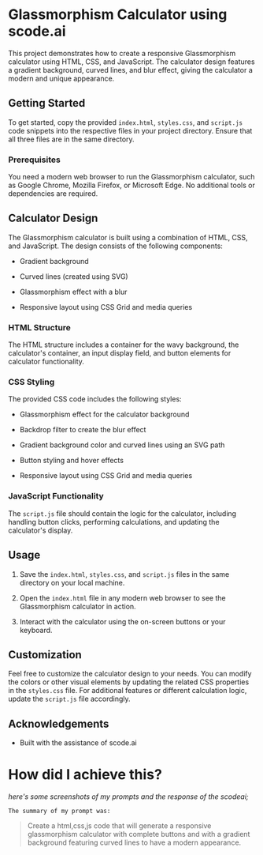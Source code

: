 

# Glassmorphism Calculator using scode.ai

This project demonstrates how to create a responsive Glassmorphism calculator using HTML, CSS, and JavaScript. The calculator design features a gradient background, curved lines, and blur effect, giving the calculator a modern and unique appearance.

## Getting Started

To get started, copy the provided `index.html`, `styles.css`, and `script.js` code snippets into the respective files in your project directory. Ensure that all three files are in the same directory.

### Prerequisites

You need a modern web browser to run the Glassmorphism calculator, such as Google Chrome, Mozilla Firefox, or Microsoft Edge. No additional tools or dependencies are required.

## Calculator Design

The Glassmorphism calculator is built using a combination of HTML, CSS, and JavaScript. The design consists of the following components:

- Gradient background

- Curved lines (created using SVG)

- Glassmorphism effect with a blur

- Responsive layout using CSS Grid and media queries

### HTML Structure

The HTML structure includes a container for the wavy background, the calculator's container, an input display field, and button elements for calculator functionality.

### CSS Styling

The provided CSS code includes the following styles:

- Glassmorphism effect for the calculator background

- Backdrop filter to create the blur effect

- Gradient background color and curved lines using an SVG path

- Button styling and hover effects

- Responsive layout using CSS Grid and media queries

### JavaScript Functionality

The `script.js` file should contain the logic for the calculator, including handling button clicks, performing calculations, and updating the calculator's display.

## Usage

1. Save the `index.html`, `styles.css`, and `script.js` files in the same directory on your local machine.

2. Open the `index.html` file in any modern web browser to see the Glassmorphism calculator in action.

3. Interact with the calculator using the on-screen buttons or your keyboard.

## Customization

Feel free to customize the calculator design to your needs. You can modify the colors or other visual elements by updating the related CSS properties in the `styles.css` file. For additional features or different calculation logic, update the `script.js` file accordingly.

## Acknowledgements

- Built with the assistance of scode.ai

# How did I achieve this?

*here's some screenshots of my prompts and the response of the scodeai;*


`The summary of my prompt was:`



> Create a html,css,js code that will generate a responsive glassmorphism calculator with complete buttons and with a gradient background featuring curved lines to have a modern appearance.
